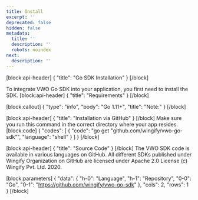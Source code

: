 ```yaml
---
title: Install
excerpt: ''
deprecated: false
hidden: false
metadata:
  title: ''
  description: ''
  robots: noindex
next:
  description: ''
---
```

[block:api-header]
{
  "title": "Go SDK Installation"
}
[/block]

To integrate VWO Go SDK into your application, you first need to install the SDK.
[block:api-header]
{
  "title": "Requirements"
}
[/block]

[block:callout]
{
  "type": "info",
  "body": "Go 1.11+",
  "title": "Note:"
}
[/block]

[block:api-header]
{
  "title": "Installation via GitHub"
}
[/block]
Make sure you run this command in the correct directory where your app resides.
[block:code]
{
  "codes": [
    {
      "code": "go get \"github.com/wingify/vwo-go-sdk\"",
      "language": "shell"
    }
  ]
}
[/block]

[block:api-header]
{
  "title": "Source Code"
}
[/block]
The VWO SDK code is available in various languages on GitHub. All different SDKs published under Wingify Organization on GitHub are licensed under Apache 2.0 License (c) Wingify Pvt. Ltd. 2020.

[block:parameters]
{
  "data": {
    "h-0": "Language",
    "h-1": "Repository",
    "0-0": "Go",
    "0-1": "https://github.com/wingify/vwo-go-sdk"
  },
  "cols": 2,
  "rows": 1
}
[/block]